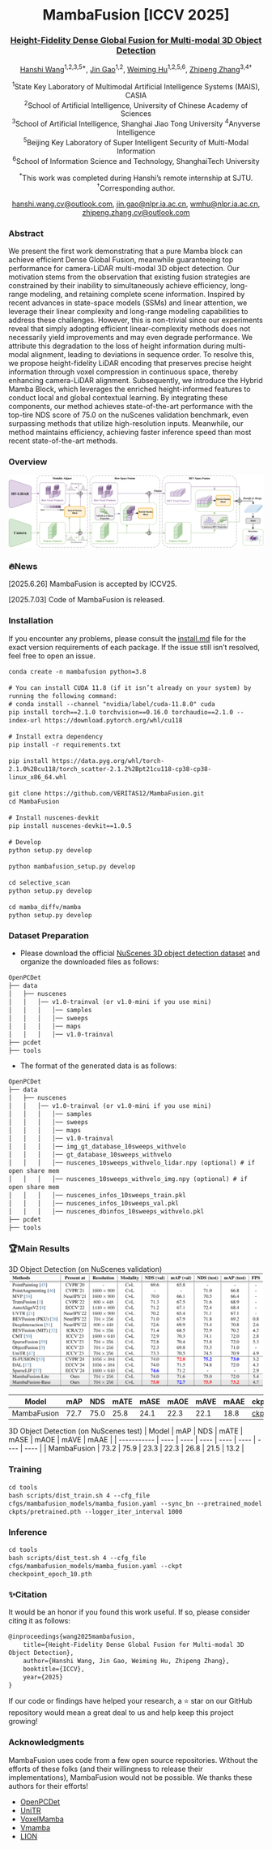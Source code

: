 <div align="center">
  <h1>MambaFusion [ICCV 2025]</h1>
  <h3>
    <a href="https://arxiv.org/abs/2507.04369" target="_blank" rel="noopener">
      Height-Fidelity Dense Global Fusion for Multi-modal 3D Object Detection
    </a>
  </h3>
  <p>
    <p>
  <a href="https://veritas12.github.io/" target="_blank" rel="noopener">Hanshi Wang</a><sup>1,2,3,5*</sup>,
  <a href="https://nlpr.ia.ac.cn/users/gaojin/index.htm" target="_blank" rel="noopener">Jin Gao</a><sup>1,2</sup>,
  <a href="https://people.ucas.ac.cn/~huweiming" target="_blank" rel="noopener">Weiming Hu</a><sup>1,2,5,6</sup>,
  <a href="https://zhipengzhang.cn/" target="_blank" rel="noopener">Zhipeng Zhang</a><sup>3,4†</sup>
</p>
  </p>
  <p>
    <sup>1</sup>State Key Laboratory of Multimodal Artificial Intelligence Systems (MAIS), CASIA<br/>
    <sup>2</sup>School of Artificial Intelligence, University of Chinese Academy of Sciences<br/>
    <sup>3</sup>School of Artificial Intelligence, Shanghai Jiao Tong University
    <sup>4</sup>Anyverse Intelligence<br/>
    <sup>5</sup>Beijing Key Laboratory of Super Intelligent Security of Multi-Modal Information<br/>
    <sup>6</sup>School of Information Science and Technology, ShanghaiTech University
  </p>
  <p>
    <sup>*</sup>This work was completed during Hanshi’s remote internship at SJTU.
    <sup>†</sup>Corresponding author.
  </p>
  <p>
    <a href="mailto:hanshi.wang.cv@outlook.com">hanshi.wang.cv@outlook.com</a>,
    <a href="mailto:jin.gao@nlpr.ia.ac.cn">jin.gao@nlpr.ia.ac.cn</a>,
    <a href="mailto:wmhu@nlpr.ia.ac.cn">wmhu@nlpr.ia.ac.cn</a>,
    <a href="mailto:zhipeng.zhang.cv@outlook.com">zhipeng.zhang.cv@outlook.com</a>
  </p>
</div>


### Abstract
We present the first work demonstrating that a pure Mamba block can achieve efficient Dense Global Fusion, meanwhile guaranteeing top performance for camera-LiDAR multi-modal 3D object detection. Our motivation stems from the observation that existing fusion strategies are constrained by their inability to simultaneously achieve efficiency, long-range modeling, and retaining complete scene information. Inspired by recent advances in state-space models (SSMs) and linear attention, we leverage their linear complexity and long-range modeling capabilities to address these challenges. However, this is non-trivial since our experiments reveal that simply adopting efficient linear-complexity methods does not necessarily yield improvements and may even degrade performance. We attribute this degradation to the loss of height information during multi-modal alignment, leading to deviations in sequence order. To resolve this, we propose height-fidelity LiDAR encoding that preserves precise height information through voxel compression in continuous space, thereby enhancing camera-LiDAR alignment. Subsequently, we introduce the Hybrid Mamba Block, which leverages the enriched height-informed features to conduct local and global contextual learning. By integrating these components, our method achieves state-of-the-art performance with the top-tire NDS score of 75.0 on the nuScenes validation benchmark, even surpassing methods that utilize high-resolution inputs. Meanwhile, our method maintains efficiency, achieving faster inference speed than most recent state-of-the-art methods. 
### Overview

![image-20250703170204193](assets/main.png)


### 🔥News
[2025.6.26] MambaFusion is accepted by ICCV25.

[2025.7.03] Code of MambaFusion is released.

### Installation

If you encounter any problems, please consult the [install.md](docs/install.md) file for the exact version requirements of each package. If the issue still isn’t resolved, feel free to open an issue.
```
conda create -n mambafusion python=3.8

# You can install CUDA 11.8 (if it isn’t already on your system) by running the following command:
# conda install --channel "nvidia/label/cuda-11.8.0" cuda 
pip install torch==2.1.0 torchvision==0.16.0 torchaudio==2.1.0 --index-url https://download.pytorch.org/whl/cu118

# Install extra dependency
pip install -r requirements.txt

pip install https://data.pyg.org/whl/torch-2.1.0%2Bcu118/torch_scatter-2.1.2%2Bpt21cu118-cp38-cp38-linux_x86_64.whl

git clone https://github.com/VERITAS12/MambaFusion.git
cd MambaFusion

# Install nuscenes-devkit
pip install nuscenes-devkit==1.0.5

# Develop
python setup.py develop

python mambafusion_setup.py develop

cd selective_scan
python setup.py develop

cd mamba_diffv/mamba
python setup.py develop
```
### Dataset Preparation

- Please download the official [NuScenes 3D object detection dataset](https://www.nuscenes.org/download) and organize the downloaded files as follows:

```
OpenPCDet
├── data
│   ├── nuscenes
│   │   │── v1.0-trainval (or v1.0-mini if you use mini)
│   │   │   │── samples
│   │   │   │── sweeps
│   │   │   │── maps
│   │   │   │── v1.0-trainval  
├── pcdet
├── tools
```

- The format of the generated data is as follows:

```
OpenPCDet
├── data
│   ├── nuscenes
│   │   │── v1.0-trainval (or v1.0-mini if you use mini)
│   │   │   │── samples
│   │   │   │── sweeps
│   │   │   │── maps
│   │   │   │── v1.0-trainval  
│   │   │   │── img_gt_database_10sweeps_withvelo
│   │   │   │── gt_database_10sweeps_withvelo
│   │   │   │── nuscenes_10sweeps_withvelo_lidar.npy (optional) # if open share mem
│   │   │   │── nuscenes_10sweeps_withvelo_img.npy (optional) # if open share mem
│   │   │   │── nuscenes_infos_10sweeps_train.pkl  
│   │   │   │── nuscenes_infos_10sweeps_val.pkl
│   │   │   │── nuscenes_dbinfos_10sweeps_withvelo.pkl
├── pcdet
├── tools
```
### 🏆Main Results
3D Object Detection (on NuScenes validation)
![image-20250703170204193](assets/results.png)

| Model       | mAP  | NDS  | mATE | mASE | mAOE | mAVE | mAAE | ckpt                                                         | Log                                                         |
| ----------- | ---- | ---- | ---- | ---- | ---- | ---- | ---- | ------------------------------------------------------------ | ----------------------------------------------------------- |
| MambaFusion | 72.7 | 75.0 | 25.8 | 24.1 | 22.3 | 22.1 | 18.8 | [ckpt](https://drive.google.com/drive/folders/1TqvpIHA7plzoFdnGWvFgVYr45bgz-nQ3?usp=drive_link) | [Log](https://drive.google.com/drive/folders/1TqvpIHA7plzoFdnGWvFgVYr45bgz-nQ3?usp=drive_link) |

3D Object Detection  (on NuScenes test)
| Model       | mAP  | NDS  | mATE | mASE | mAOE | mAVE | mAAE |
| ----------- | ---- | ---- | ---- | ---- | ---- | ---- | ---- |
| MambaFusion | 73.2 | 75.9 | 23.3 | 22.3 | 26.8 | 21.5 | 13.2 |
### Training

```
cd tools
bash scripts/dist_train.sh 4 --cfg_file cfgs/mambafusion_models/mamba_fusion.yaml --sync_bn --pretrained_model ckpts/pretrained.pth --logger_iter_interval 1000
```

### Inference

```
cd tools
bash scripts/dist_test.sh 4 --cfg_file cfgs/mambafusion_models/mamba_fusion.yaml --ckpt checkpoint_epoch_10.pth
```
### ✨Citation
It would be an honor if you found this work useful. If so, please consider citing it as follows:
```
@inproceedings{wang2025mambafusion,
    title={Height-Fidelity Dense Global Fusion for Multi-modal 3D Object Detection},
    author={Hanshi Wang, Jin Gao, Weiming Hu, Zhipeng Zhang},
    booktitle={ICCV},
    year={2025}
}
```
If our code or findings have helped your research, a ⭐ star on our GitHub repository would mean a great deal to us and help keep this project growing!
### Acknowledgments
MambaFusion uses code from a few open source repositories. Without the efforts of these folks (and their willingness to release their implementations), MambaFusion would not be possible. We thanks these authors for their efforts!
- [OpenPCDet](https://github.com/VERITAS12/MambaFusion/blob/main)
- [UniTR](https://github.com/Haiyang-W/UniTR)
- [VoxelMamba](https://github.com/gwenzhang/Voxel-Mamba)
- [Vmamba](https://github.com/MzeroMiko/VMamba)
- [LION](https://github.com/happinesslz/LION)
